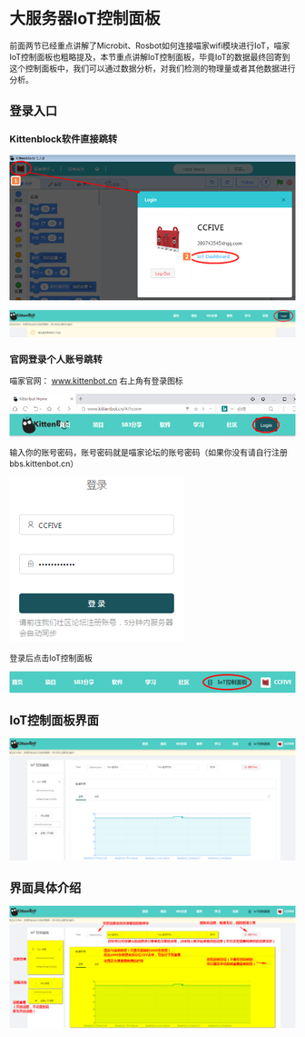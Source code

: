 # 大服务器IoT控制面板
前面两节已经重点讲解了Microbit、Rosbot如何连接喵家wifi模块进行IoT，喵家IoT控制面板也粗略提及，本节重点讲解IoT控制面板，毕竟IoT的数据最终回寄到这个控制面板中，我们可以通过数据分析，对我们检测的物理量或者其他数据进行分析。

## 登录入口

### Kittenblock软件直接跳转

![](./images/serve01.png)

![](./images/serve06.png)

### 官网登录个人账号跳转

喵家官网：
www.kittenbot.cn  右上角有登录图标

![](./images/serve03.png)

输入你的账号密码，账号密码就是喵家论坛的账号密码（如果你没有请自行注册 bbs.kittenbot.cn）

![](./images/serve04.png)

登录后点击IoT控制面板

![](./images/serve05.png)

## IoT控制面板界面

![](./images/serve02.png)

## 界面具体介绍

![](./images/serve07.png)